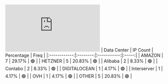 ![Diagramm](https://github.com/obajay/StateSync-snapshots/blob/main/Projects/Medibloc/1/README.md)
| Data Center | IP Count | Percentage | Freq |
|:------------:|:--------:|:-----------:|:-----:|
| AMAZON | 7 | 29.17% | 🟢 |
| HETZNER | 5 | 20.83% | 🟢 |
| Alibaba | 2 | 8.33% | 🟢 |
| Contabo | 2 | 8.33% | 🟢 |
| DIGITALOCEAN | 1 | 4.17% | 🟢 |
| Interserver | 1 | 4.17% | 🟢 |
| OVH | 1 | 4.17% | 🟢 |
| OTHER | 5 | 20.83% | 🟢 |
